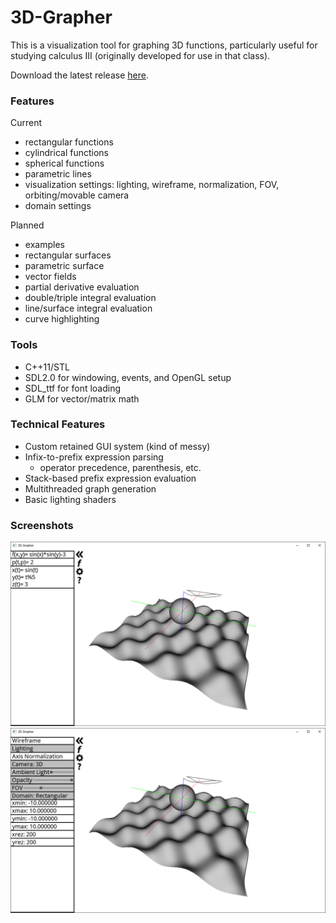 # 3D-Grapher

This is a visualization tool for graphing 3D functions, particularly useful for studying calculus III (originally developed for use in that class).  

Download the latest release [here](https://github.com/TheNumbat/3D-Grapher/releases).

### Features
Current
  - rectangular functions
  - cylindrical functions
  - spherical functions
  - parametric lines
  - visualization settings: lighting, wireframe, normalization, FOV, orbiting/movable camera
  - domain settings  
  
  Planned
  - examples
  - rectangular surfaces
  - parametric surface
  - vector fields 
  - partial derivative evaluation
  - double/triple integral evaluation
  - line/surface integral evaluation
  - curve highlighting

### Tools
  - C++11/STL
  - SDL2.0 for windowing, events, and OpenGL setup
  - SDL_ttf for font loading
  - GLM for vector/matrix math
  
### Technical Features
  - Custom retained GUI system (kind of messy)
  - Infix-to-prefix expression parsing
    - operator precedence, parenthesis, etc.
  - Stack-based prefix expression evaluation
  - Multithreaded graph generation
  - Basic lighting shaders

### Screenshots
![functions](https://raw.githubusercontent.com/TheNumbat/3D-Grapher/f0223d71813ce799c8a96d277f617e101f73ab94/Releases/Screenshots/Functions.png)
![settings](https://raw.githubusercontent.com/TheNumbat/3D-Grapher/f0223d71813ce799c8a96d277f617e101f73ab94/Releases/Screenshots/Settings.png)

